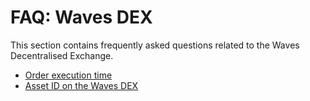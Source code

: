 # FAQ: Waves DEX

This section contains frequently asked questions related to the Waves Decentralised Exchange.

* [Order execution time](../frequently-asked-questions-faq/waves-dex/order-time.md)
* [Asset ID on the Waves DEX](../frequently-asked-questions-faq/waves-dex/asset-id.md)
